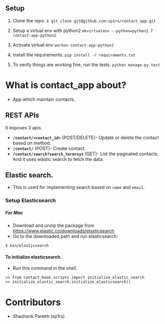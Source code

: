 ## Setup

1. Clone the repo.
`$ git clone git@github.com:sp1rs/contact_app.git`

2. Setup a virtual env with python2
`mkvirtualenv --python=python2.7 contact-app-python2`

3. Activate virtual env
`workon contact-app-python2`

5. Install the requirements.
`pip install -r requirements.txt`

7. To verify things are working fine, run the tests.
`python manage.py test`

# What is contact_app about?
- App which maintain contacts.

## REST APIs
It exposes 3 apis.
- **`/contact/<contact_id>`** (POST/DELETE)- Update or delete the contact based on method.
- **`/contact/`** (POST)- Create contact.
- **`/contact/search?search_term=xyz`** (GET)- List the paginated contacts. And it uses elastic search to fetch the data.


## Elastic search.
- This is used for implementing search based on `name` and `email`.

### Setup Elasticsearch

##### For Mac

- Download and unzip the package from https://www.elastic.co/downloads/elasticsearch
- Go to the downloaded path and run elasticsearch:
```
$ bin/elasticsearch
```

#### To initialize elasticsearch.
- Run this command in the shell.

```
>> from contact_book.scripts import initialize_elastic_search
>> initialize_elastic_search.initialize_elasticsearch()
```


# Contributors
- Shashank Parekh (sp1rs)
